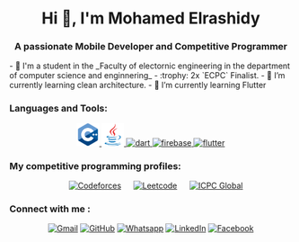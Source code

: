 <h1 align="center">Hi 👋, I'm Mohamed Elrashidy</h1>

<h3 align="center">A passionate Mobile Developer and Competitive Programmer</h3>
- 🏫 I'm a student in the _Faculty of electornic engineering in the department of computer science and enginnering_
- :trophy: 2x `ECPC` Finalist.
- 🌱 I’m currently learning clean architecture.
- 🌱 I’m currently learning Flutter

<h3 align="left">Languages and Tools:</h3>
<p align ="center">
  <a href="https://www.w3schools.com/cpp/" target="_blank" rel="noreferrer"> <img src="https://raw.githubusercontent.com/devicons/devicon/master/icons/cplusplus/cplusplus-original.svg" alt="cplusplus" width="40" height="40"/> </a>
  <a href="https://www.java.com" target="_blank" rel="noreferrer"> <img src="https://raw.githubusercontent.com/devicons/devicon/master/icons/java/java-original.svg" alt="java" width="40" height="40"/> </a>
  <a href="https://dart.dev" target="_blank" rel="noreferrer"> <img src="https://www.vectorlogo.zone/logos/dartlang/dartlang-icon.svg" alt="dart" width="40" height="40"/> </a>
<a href="https://firebase.google.com/" target="_blank" rel="noreferrer"> <img src="https://www.vectorlogo.zone/logos/firebase/firebase-icon.svg" alt="firebase" width="40" height="40"/> </a>
<a href="https://flutter.dev" target="_blank" rel="noreferrer"> <img src="https://www.vectorlogo.zone/logos/flutterio/flutterio-icon.svg" alt="flutter" width="40" height="40"/></a>
<p>
  <h3 align="left">My competitive programming profiles: </h3>

<p align="center">
  &emsp;
    <a href="https://codeforces.com/profile/meahef"><img alt = "Codeforces" src="https://img.shields.io/badge/codeforces%20-%231F8ACB.svg?style=plastic&logo=codeforces&logoColor=white" /></a>	
  &emsp;
    <a href="https://leetcode.com/MohamedElrashidy/"><img alt = "Leetcode" src="https://img.shields.io/badge/leetcode%20-%23FFA116.svg?style=plastic&logo=leetcode&logoColor=black" /></a>
  &emsp; 
	<a href="https://icpc.global/ICPCID/TEBMTWDMAHTQ"><img src="https://i.ibb.co/6J0r7rW/Daco-5610880.png" alt="ICPC Global" width=6% /></a>    
  </p>

<h3 align="left">Connect with me : </h3>
<p align="center">
	<a href="mailto:mohamed.elrashidy354@gmail.com"><img img src="https://img.shields.io/badge/gmail-%23EA4335.svg?style=plastic&logo=gmail&logoColor=white" alt="Gmail"/></a>
	<a href="https://github.com/Mohamed-Elrashidy"><img src="https://img.shields.io/badge/github-%23181717.svg?style=plastic&logo=github&logoColor=white" alt="GitHub"/></a>
	<a href="https://wa.me/+201553122138"><img src="https://img.shields.io/badge/whatsapp-%2325D366.svg?style=plastic&logo=whatsapp&logoColor=white" alt="Whatsapp"/></a>
	<a href="https://www.linkedin.com/in/mohamed--elrashidy/"><img src="https://img.shields.io/badge/linkedin-%230A66C2.svg?style=plastic&logo=linkedin&logoColor=white" alt="LinkedIn"/></a>
	<a href="https://www.facebook.com/profile.php?id=100004350933600"><img src="https://img.shields.io/badge/facebook-%231877F2.svg?style=plastic&logo=facebook&logoColor=white" alt="Facebook"/></a>
	
</p>


<!--
**Mohamed-Elrashidy/Mohamed-Elrashidy** is a ✨ _special_ ✨ repository because its `README.md` (this file) appears on your GitHub profile.

Here are some ideas to get you started:

- 🔭 I’m currently working on ...
- 🌱 I’m currently learning ...
- 👯 I’m looking to collaborate on ...
- 🤔 I’m looking for help with ...
- 💬 Ask me about ...
- 📫 How to reach me: ...
- 😄 Pronouns: ...
- ⚡ Fun fact: ...
-
